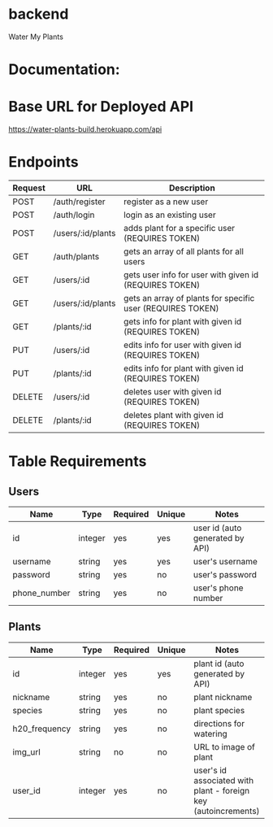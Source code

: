 # backend

Water My Plants

# Documentation:

# Base URL for Deployed API

https://water-plants-build.herokuapp.com/api

# Endpoints
| Request | URL               | Description |
| ------- | ----------------- | ----------- |
| POST    | /auth/register    | register as a new user |
| POST    | /auth/login       | login as an existing user |
| POST    | /users/:id/plants | adds plant for a specific user (REQUIRES TOKEN) |
| GET     | /auth/plants      | gets an array of all plants for all users |
| GET     | /users/:id        | gets user info for user with given id (REQUIRES TOKEN) |
| GET     | /users/:id/plants | gets an array of plants for specific user (REQUIRES TOKEN) |
| GET     | /plants/:id       | gets info for plant with given id (REQUIRES TOKEN) |
| PUT     | /users/:id        | edits info for user with given id (REQUIRES TOKEN) |
| PUT     | /plants/:id       | edits info for plant with given id (REQUIRES TOKEN) |
| DELETE  | /users/:id        | deletes user with given id (REQUIRES TOKEN) |
| DELETE  | /plants/:id       | deletes plant with given id (REQUIRES TOKEN) |


# Table Requirements

## Users
| Name         | Type    | Required | Unique | Notes |
| ------------ | ------- | -------- | ------ | ----- |
| id           | integer | yes      | yes    | user id (auto generated by API) |
| username     | string  | yes      | yes    | user's username |
| password     | string  | yes      | no     | user's password |
| phone_number | string  | yes      | no     | user's phone number |

## Plants
| Name          | Type    | Required | Unique | Notes |
| ------------- | ------- | -------- | ------ | ----- |
| id            | integer | yes      | yes    | plant id (auto generated by API) |
| nickname      | string  | yes      | no     | plant nickname |
| species       | string  | yes      | no     | plant species |
| h20_frequency | string  | yes      | no     | directions for watering |
| img_url       | string  | no       | no     | URL to image of plant |
| user_id       | integer | yes      | no     | user's id associated with plant - foreign key (autoincrements)|
